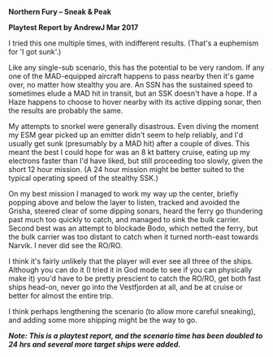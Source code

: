 **Northern Fury – Sneak & Peak**

**<span class="underline">Playtest Report by AndrewJ Mar 2017</span>**

I tried this one multiple times, with indifferent results. (That's a
euphemism for 'I got sunk'.)

Like any single-sub scenario, this has the potential to be very random.
If any one of the MAD-equipped aircraft happens to pass nearby then it's
game over, no matter how stealthy you are. An SSN has the sustained
speed to sometimes elude a MAD hit in transit, but an SSK doesn't have a
hope. If a Haze happens to choose to hover nearby with its active
dipping sonar, then the results are probably the same.

My attempts to snorkel were generally disastrous. Even diving the moment
my ESM gear picked up an emitter didn't seem to help reliably, and I'd
usually get sunk (presumably by a MAD hit) after a couple of dives. This
meant the best I could hope for was an 8 kt battery cruise, eating up my
electrons faster than I'd have liked, but still proceeding too slowly,
given the short 12 hour mission. (A 24 hour mission might be better
suited to the typical operating speed of the stealthy SSK.)

On my best mission I managed to work my way up the center, briefly
popping above and below the layer to listen, tracked and avoided the
Grisha, steered clear of some dipping sonars, heard the ferry go
thundering past much too quickly to catch, and managed to sink the bulk
carrier. Second best was an attempt to blockade Bodo, which netted the
ferry, but the bulk carrier was too distant to catch when it turned
north-east towards Narvik. I never did see the RO/RO.

I think it's fairly unlikely that the player will ever see all three of
the ships. Although you can do it (I tried it in God mode to see if you
can physically make it) you'd have to be pretty prescient to catch the
RO/RO, get both fast ships head-on, never go into the Vestfjorden at
all, and be at cruise or better for almost the entire trip.

I think perhaps lengthening the scenario (to allow more careful
sneaking), and adding some more shipping might be the way to go.

***Note: This is a playtest report, and the scenario time has been
doubled to 24 hrs and several more target ships were added.***
